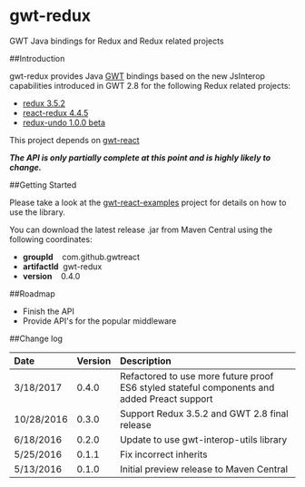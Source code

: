 # gwt-redux
GWT Java bindings for Redux and Redux related projects

##Introduction

gwt-redux provides Java [GWT](http://www.gwtproject.org/) bindings based on the
new JsInterop capabilities introduced in GWT 2.8 for the following Redux related projects:

* [redux 3.5.2](https://github.com/reactjs/redux)
* [react-redux 4.4.5](https://github.com/reactjs/react-redux)
* [redux-undo 1.0.0 beta](https://github.com/omnidan/redux-undo)

This project depends on [gwt-react](https://github.com/GWTReact/gwt-react)

***The API is only partially complete at this point and is highly likely to change.***

##Getting Started

Please take a look at the [gwt-react-examples](https://github.com/GWTReact/gwt-react-examples) project for
details on how to use the library.

You can download the latest release .jar from Maven Central using the following coordinates:

* **groupId**&nbsp;&nbsp;&nbsp; com.github.gwtreact
* **artifactId**&nbsp;&nbsp;gwt-redux
* **version**&nbsp;&nbsp;&nbsp;  0.4.0

##Roadmap

* Finish the API
* Provide API's for the popular middleware

##Change log

| Date | Version | Description |
| :---      | :---  | :---  |
| 3/18/2017 | 0.4.0 | Refactored to use more future proof ES6 styled stateful components and added Preact support   |
| 10/28/2016 | 0.3.0 | Support Redux 3.5.2 and GWT 2.8 final release   |
| 6/18/2016 | 0.2.0 | Update to use gwt-interop-utils library   |
| 5/25/2016 | 0.1.1 | Fix incorrect inherits   |
| 5/13/2016 | 0.1.0 | Initial preview release to Maven Central   |
